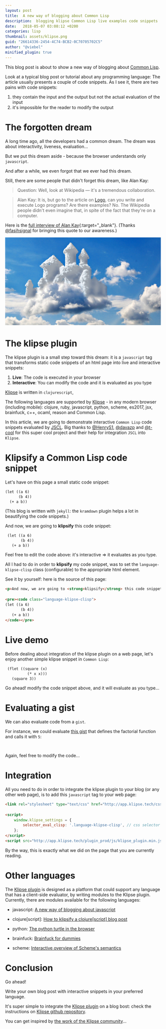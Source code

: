 ```yaml
---
layout: post
title:  A new way of blogging about Common Lisp
description:  blogging klipse Common Lisp live examples code snippets
date:   2018-05-07 03:08:12 +0200
categories: lisp
thumbnail: assets/klipse.png
guid: "26614336-2454-4C74-BCB2-0C70705702C5"
author: "@viebel"
minified_plugin: true
---
```


This blog post is about to show a new way of blogging about [Common Lisp](https://en.wikipedia.org/wiki/Common_Lisp).

Look at a typical blog post or tutorial about any programming language: The article usually presents a couple of code snippets. As I see it, there are two pains with code snippets:

1. they contain the input and the output but not the actual evaluation of the input
2. it's impossible for the reader to modify the output

# The forgotten dream

A long time ago, all the developers had a common dream. The dream was about interactivity, liveness, evaluation...

But we put this dream aside - because the browser understands only `javascript`.

And after a while, we even forgot that we ever had this dream.


Still, there are some people that didn't forget this dream, like Alan Kay:

>Question: Well, look at Wikipedia — it's a tremendous collaboration.

>Alan Kay: It is, but go to the article on [Logo](https://en.wikipedia.org/wiki/Logo_(programming_language)), can you write and execute Logo programs? Are there examples? No. The Wikipedia people didn't even imagine that, in spite of the fact that they're on a computer.

Here is the [full interview of Alan Kay](http://www.drdobbs.com/architecture-and-design/interview-with-alan-kay/240003442?pgno=2){:target="_blank"}. (Thanks [@fasihsignal](https://twitter.com/fasihsignal) for bringing this quote to our awareness.)

![dream](/assets/dream.jpg)

# The klipse plugin

The klipse plugin is a small step toward this dream: it is a `javascript` tag that transforms static code snippets of an html page into live and interactive snippets:

1. **Live**: The code is executed in your browser
2. **Interactive**: You can modify the code and it is evaluated as you type

[Klipse](https://github.com/viebel/klipse) is written in `clojurescript`, 

The following languages are supported by [Klipse](https://github.com/viebel/klipse) - in any modern browser (including mobile): clojure, ruby, javascript, python, scheme, es2017, jsx, brainfuck, c++, ocaml, reason and Common Lisp.

In this article, we are going to demonstrate interactive `Common Lisp` code snippets evaluated by [JSCL](https://github.com/jscl-project/jscl). Big thanks to [@HenryS1](https://github.com/HenryS1), [@davazp](https://github.com/davazp) and [@t-cool](https://github.com/t-cool) for this super cool project and their help for integration `JSCL` into `Klipse`.


# Klipsify a Common Lisp code snippet

Let's have on this page a small static code snippet:

~~~common_lisp
(let ((a 6)
      (b 4))
  (+ a b))  
~~~

(This blog is written with `jekyll`: the `kramdown` plugin helps a lot in beautifying the code snippets.)

And now, we are going to **klipsify** this code snippet:

~~~klipse-clisp
 (let ((a 6)
       (b 4))
   (+ a b))  
~~~

Feel free to edit the code above: it's interactive => it evaluates as you type.

All I had to do in order to **klipsify** my code snippet, was to set the `language-klipse-clisp` class (configurable) to the appropriate html element.

See it by yourself: here is the source of this page:

~~~html
<p>And now, we are going to <strong>klipsify</strong> this code snippet:</p>

<pre><code class="language-klipse-clisp"> 
(let ((a 6)
       (b 4))
   (+ a b))  
</code></pre>

~~~


# Live demo

Before dealing about integration of the klipse plugin on a web page, let's enjoy another simple klipse snippet in `Common Lisp`:

~~~klipse-clisp
 (flet ((square (x)
          (* x x)))
   (square 3))
~~~

Go ahead! modify the code snippet above, and it will evaluate as you type...

# Evaluating a gist

We can also evaluate code from a `gist`.


For instance, we could evaluate [this gist](https://gist.github.com/viebel/b0b68f35d7f91d001bac3e2e0d300b5e) that defines the factorial function and calls it with `5`:

<pre>
<div class="language-klipse-clisp" data-gist-id="viebel/b0b68f35d7f91d001bac3e2e0d300b5e"></div>
</pre>

Again, feel free to modify the code...

# Integration

All you need to do in order to integrate the klipse plugin to your blog (or any other web page), is to add this `javascript` tag to your web page:

~~~html
<link rel="stylesheet" type="text/css" href="http://app.klipse.tech/css/codemirror.css">

<script>
    window.klipse_settings = {
        selector_eval_clisp: '.language-klipse-clisp', // css selector for the html elements you want to klipsify
    };
</script>
<script src="http://app.klipse.tech/plugin_prod/js/klipse_plugin.min.js"></script>
~~~

By the way, this is exactly what we did on the page that you are currently reading.

# Other languages

The [Klipse plugin](https://github.com/viebel/klipse) is designed as a platform that could support any language that has a client-side evaluator, by writing modules to the Klipse plugin. Currently, there are modules available for the following languages: 

- javascript: [A new way of blogging about javascript](http://blog.klipse.tech/javascript/2016/06/20/blog-javascript.html)

- clojure[script]: [How to klipsify a clojure[script] blog post](http://blog.klipse.tech/clojure/2016/06/07/klipse-plugin-tuto.html)

- python: [The python turtle in the browser](http://blog.klipse.tech/python/2017/01/04/python-turtle-fractal.html)

- brainfuck: [Brainfuck for dummies](http://blog.klipse.tech/brainfuck/2016/12/17/brainfuck.html)

- scheme: [Interactive overview of Scheme's semantics](http://blog.klipse.tech/scheme/2016/09/11/scheme-tutorial-1.html)

# Conclusion

Go ahead!

Write your own blog post with interactive snippets in your preferred language. 

It's super simple to integrate the [Klipse plugin](https://github.com/viebel/klipse) on a blog bost: check the instructions on [Klipse github repository](https://github.com/viebel/klipse).

You can get inspired by [the work of the Klipse community](https://github.com/viebel/klipse#community)...

